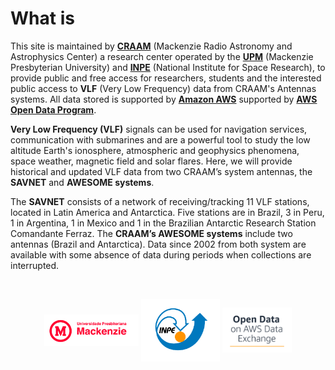 # What is

This site is maintained by 
[**CRAAM**](https://www.mackenzie.br/centro-de-radio-astronomia-e-astrofisica-mackenzie) (Mackenzie Radio Astronomy and Astrophysics Center) 
a research center operated by the 
[**UPM**](https://www.mackenzie.br/) (Mackenzie Presbyterian University) and 
[**INPE**](https://www.gov.br/inpe/pt-br) (National Institute for Space Research), 
to provide public and free access for researchers, students and the interested
public access to **VLF** (Very Low Frequency) data from CRAAM's Antennas systems. All data stored is supported by 
[**Amazon AWS**](https://aws.amazon.com) supported by 
[**AWS Open Data Program**](https://aws.amazon.com/pt/opendata/).

**Very Low Frequency (VLF)** signals can be used for navigation services, communication with submarines and are a
powerful tool to study the low altitude Earth's ionosphere, atmospheric and geophysics phenomena, space weather,
magnetic field and solar flares. Here, we will provide historical and updated VLF data from two CRAAM’s system antennas,
the **SAVNET** and  **AWESOME systems**.

The **SAVNET** consists of a network of receiving/tracking 11 VLF stations, located in Latin America and Antarctica.
Five stations are in Brazil, 3 in Peru, 1 in Argentina, 1 in Mexico and 1 in the Brazilian Antarctic Research Station
Comandante Ferraz. The **CRAAM’s AWESOME systems** include two antennas (Brazil and Antarctica). Data since 2002 from
both system are available with some absence of data during periods when collections are interrupted.

<br>

<p align="center">
  <img src="https://github.com/Rogerio-mack/work/blob/main/images/logo_UPM.jpg?raw=true" width="30%" align="center" alt="Mackenzie logo"/>
  <img src="https://github.com/Rogerio-mack/work/blob/main/images/logo_INPE.png?raw=true" width="25%" align="center" alt="INPE logo"/>
  <img src="https://github.com/Rogerio-mack/work/blob/main/images/logo_AWS.png?raw=true" width="22%" align="center" alt="AWS Open Data logo"/>
</p>
